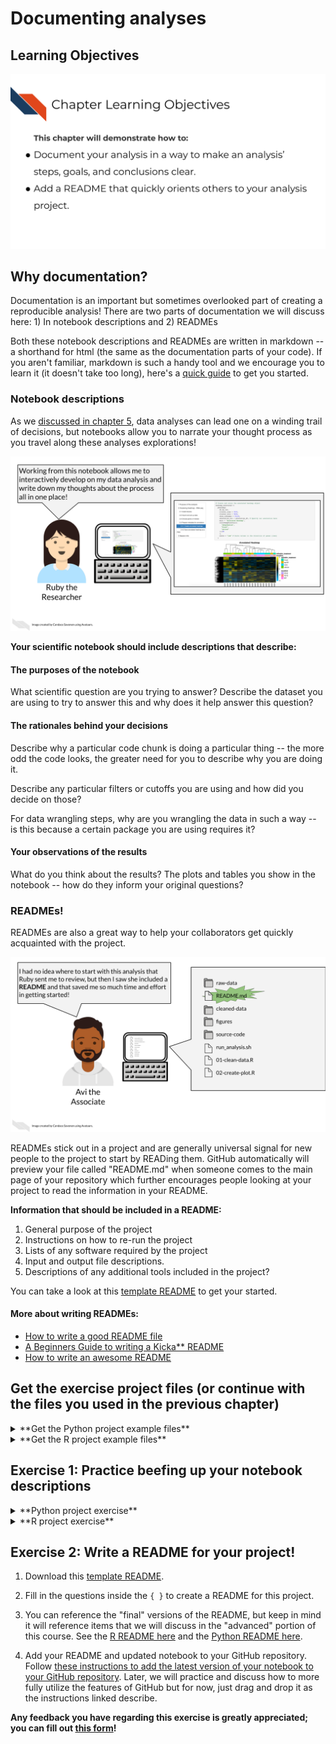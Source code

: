 


# Documenting analyses

## Learning Objectives

![](resources/images/08-readmes_files/figure-docx//1LMurysUhCjZb7DVF6KS9QmJ5NBjwWVjRn40MS9f2noE_gf8379bb805_0_1.png)

## Why documentation?

Documentation is an important but sometimes overlooked part of creating a reproducible analysis! There are two parts of documentation we will discuss here: 1) In notebook descriptions and 2) READMEs

Both these notebook descriptions and READMEs are written in markdown -- a shorthand for html (the same as the documentation parts of your code). If you aren't familiar, markdown is such a handy tool and we encourage you to learn it (it doesn't take too long), here's a [quick guide](https://www.markdownguide.org/cheat-sheet/) to get you started.

### Notebook descriptions

As we [discussed in chapter 5](https://jhudatascience.org/Reproducibility_in_Cancer_Informatics/using-notebooks.html#reason-1-notebooks-allow-for-tracking-data-exploration-and-encourage-the-scientist-to-narrate-their-thought-process), data analyses can lead one on a winding trail of decisions, but notebooks allow you to narrate your thought process as you travel along these analyses explorations!

![](resources/images/08-readmes_files/figure-docx//1LMurysUhCjZb7DVF6KS9QmJ5NBjwWVjRn40MS9f2noE_gf8f405fdab_0_186.png)

**Your scientific notebook should include descriptions that describe:**   

#### The purposes of the notebook

What scientific question are you trying to answer? Describe the dataset you are using to try to answer this and why does it help answer this question?

#### The rationales behind your decisions

Describe why a particular code chunk is doing a particular thing -- the more odd the code looks, the greater need for you to describe why you are doing it.

Describe any particular filters or cutoffs you are using and how did you decide on those?

For data wrangling steps, why are you wrangling the data in such a way -- is this because a certain package you are using requires it?

#### Your observations of the results

What do you think about the results? The plots and tables you show in the notebook -- how do they inform your original questions?

### READMEs!

READMEs are also a great way to help your collaborators get quickly acquainted with the project.

![](resources/images/08-readmes_files/figure-docx//1LMurysUhCjZb7DVF6KS9QmJ5NBjwWVjRn40MS9f2noE_gf8379bb805_0_11.png)

READMEs stick out in a project and are generally universal signal for new people to the project to start by READing them. GitHub automatically will preview your file called "README.md" when someone comes to the main page of your repository which further encourages people looking at your project to read the information in your README.

**Information that should be included in a README:**

1) General purpose of the project
2) Instructions on how to re-run the project
3) Lists of any software required by the project
4) Input and output file descriptions.
5) Descriptions of any additional tools included in the project?

You can take a look at this [template README](https://raw.githubusercontent.com/jhudsl/Reproducibility_in_Cancer_Informatics/main/resources/README-template.md) to get your started.

#### More about writing READMEs:

- [How to write a good README file](https://www.freecodecamp.org/news/how-to-write-a-good-readme-file/)
- [A Beginners Guide to writing a Kicka** README](https://meakaakka.medium.com/a-beginners-guide-to-writing-a-kickass-readme-7ac01da88ab3)
- [How to write an awesome README](https://towardsdatascience.com/how-to-write-an-awesome-readme-68bf4be91f8b)

## Get the exercise project files (or continue with the files you used in the previous chapter)

<details> <summary>**Get the Python project example files**</summary>
[Click this link to download](https://raw.githubusercontent.com/jhudsl/Reproducibility_in_Cancer_Informatics/main/chapter-zips/python-heatmap-chapt-8.zip).



Now double click your chapter zip file to unzip. For Windows you may have to [follow these instructions](https://support.microsoft.com/en-us/windows/zip-and-unzip-files-f6dde0a7-0fec-8294-e1d3-703ed85e7ebc)).


</details>

<details> <summary>**Get the R project example files**</summary>
[Click this link to download](https://raw.githubusercontent.com/jhudsl/Reproducibility_in_Cancer_Informatics/main/chapter-zips/r-heatmap-chapt-8.zip).



Now double click your chapter zip file to unzip. For Windows you may have to [follow these instructions](https://support.microsoft.com/en-us/windows/zip-and-unzip-files-f6dde0a7-0fec-8294-e1d3-703ed85e7ebc)).


</details>

## Exercise 1: Practice beefing up your notebook descriptions

<details> <summary>**Python project exercise**</summary>

1. Start up JuptyerLab with running `juptyer lab` from your command line.
2. Activate your conda environment using `conda activate reproducible-python`.
3. Open up your notebook you've been working on in the previous chapters: `make_heatmap.ipynb`
4. Create a new chunk in your notebook and choose the "Markdown" option in the dropdown menu.


```r
leanbuild::include_slide("https://docs.google.com/presentation/d/1LMurysUhCjZb7DVF6KS9QmJ5NBjwWVjRn40MS9f2noE/edit#slide=id.gfaa026a583_0_30")
```

![](resources/images/08-readmes_files/figure-docx//1LMurysUhCjZb7DVF6KS9QmJ5NBjwWVjRn40MS9f2noE_gfaa026a583_0_30.png)
5. Continue to add more descriptions where you feel is necessary, You can reference the descriptions we have in the ["final" version](https://github.com/jhudsl/reproducible-python-example/blob/main/make_heatmap.ipynb) looks like in the [example Python repository](https://github.com/jhudsl/reproducible-python-example). (Again, _final_ here is in quotes because we may continue to make improvements to this notebook too -- remember what we said about iterative?)

</details>

<details> <summary>**R project exercise**</summary>

1. Open up RStudio.
2. Open up the notebook you created in the previous chapter.  
3. Open up your notebook you've been working on in the previous chapters: `make_heatmap.Rmd`
4. In between code chunks, add more descriptions using Markdown language.
5. You can test how this renders by saving your `.Rmd` and then opening up the resulting `nb.html` file and choosing `View in Browser`.
6. Continue to add more descriptions where you feel is necessary. You can reference the descriptions we have in the ["final" version](https://jhudatascience.org/reproducible-R-example/01-heatmap.nb.html) looks like in the [example R repository](https://github.com/jhudsl/reproducible-R-example). (Again, _final_ here is in quotes because we may continue to make improvements to this notebook too -- remember what we said about iterative?)

</details>

## Exercise 2: Write a README for your project!

1. Download this [template README](https://raw.githubusercontent.com/jhudsl/Reproducibility_in_Cancer_Informatics/main/resources/README-template.md).
2. Fill in the questions inside the `{ }` to create a README for this project.
3. You can reference the "final" versions of the README, but keep in mind it will reference items that we will discuss in the "advanced" portion of this course. See the [R README here](https://github.com/jhudsl/reproducible-R-example) and the [Python README here](https://github.com/jhudsl/reproducible-python-example).

4. Add your README and updated notebook to your GitHub repository. Follow [these instructions to add the latest version of your notebook to your GitHub repository](https://docs.github.com/en/repositories/working-with-files/managing-files/adding-a-file-to-a-repository#adding-a-file-to-a-repository-on-github). Later, we will practice and discuss how to more fully utilize the features of GitHub but for now, just drag and drop it as the instructions linked describe.

**Any feedback you have regarding this exercise is greatly appreciated; you can fill out [this form](https://forms.gle/ygSSwoGaEATA2S65A)!**
